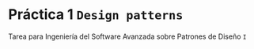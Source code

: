 # Práctica 1 `Design patterns`
Tarea para Ingeniería del Software Avanzada sobre Patrones de Diseño `I`
